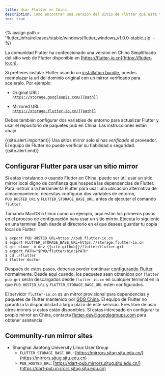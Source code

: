```yaml
---
title: Usar Flutter en China
description: Como encontrar una version del sitio de Flutter que este traducida a Chino Simplificado.
toc: true
---
```


{% assign path = 'flutter_infra/releases/stable/windows/flutter_windows_v1.0.0-stable.zip' -%}

La comunidad Flutter ha confeccionado una version en Chino Simplificado del 
sitio web de Flutter disponible en
[https://flutter-io.cn](https://flutter-io.cn).

Si prefieres instalar Flutter usando un [installation
bundle](/docs/development/tools/sdk/archive),
puedes reemplazar la url del dominio original con un mirror verificado para 
aceleralo. Por ejemplo:

* Original URL:<br>
  [`https://storage.googleapis.com/{{path}}`](https://storage.googleapis.com/{{path}})

* Mirrored URL:<br>
  [`https://storage.flutter-io.cn/{{path}}`](https://storage.flutter-io.cn/{{path}})

Debes también configurar dos variables de entorno para actualizar Flutter y usar el repositorio de paquetes pub
en China. Las instrucciones están abajo.

{{site.alert.important}}
  Usa sitios mirror solo si has _verificado_ el proveedor.
  El equipo de Flutter no puede verificar su fiabilidad o seguridad.
{{site.alert.end}}

## Configurar Flutter para usar un sitio mirror

Si estas instalando o usando Flutter en China, puede ser útil usar 
un sitio mirror local digno de confianza que hospeda las dependencias de Flutter.
Para instruir a la herramienta Flutter para usar una ubicación alternativa de 
almacenamiento, necesitas configurar dos variables de entorno, `PUB_HOSTED_URL` y
`FLUTTER_STORAGE_BASE_URL`, antes de ejecutar el comando `flutter`.

Tomando MacOS o Linux como un ejemplo, aquí están los primeros pasos en 
el proceso de configuración para usar un sitio mirror. Ejecuta lo siguiente en una 
terminal Bash desde el directorio en el que desees guardar tu copia local de Flutter:


```terminal
$ export PUB_HOSTED_URL=https://pub.flutter-io.cn
$ export FLUTTER_STORAGE_BASE_URL=https://storage.flutter-io.cn
$ git clone -b dev {{site.github}}/flutter/flutter.git
$ export PATH="$PWD/flutter/bin:$PATH"
$ cd ./flutter
$ flutter doctor
```

Después de estos pasos, deberías porder continuar
[configurando Flutter](/docs/get-started/editor) normalmente.
Desde aquí cuando, los paquetes sean obtenidos por `flutter pub get` serán 
descargados desde `flutter-io.cn` en cualquier terminal en la que `PUB_HOSTED_URL`
y `FLUTTER_STORAGE_BASE_URL` estén configurados.

El servidor `flutter-io.cn` es un mirror provisional para dependencias y paquetes 
de Flutter mantenido por [GDG China]().
El equipo de Flutter no garantiza la disponibilidad a largo plazo de este servicio.
Eres libre de usar otros mirrors si estos están disponibles. Si estas interesado
en configurar tu propio mirror en China, contacta
[flutter-dev@googlegroups.com](mailto:flutter-dev@googlegroups.com)
para obtener asistencia.

## Community-run mirror sites

* Shanghai Jiaotong University Linux User Group
  * `FLUTTER_STORAGE_BASE_URL`: [https://mirrors.sjtug.sjtu.edu.cn/](https://mirrors.sjtug.sjtu.edu.cn)
  * `PUB_HOSTED_URL`: [https://dart-pub.mirrors.sjtug.sjtu.edu.cn/](https://dart-pub.mirrors.sjtug.sjtu.edu.cn)